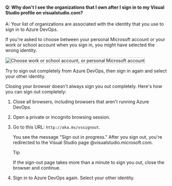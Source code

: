 #### Q:	Why don't I see the organizations that I own after I sign in to my Visual Studio profile on visualstudio.com?

A: Your list of organizations are associated with the identity that you use to sign in to Azure DevOps.

If you're asked to choose between your personal Microsoft account or your work or school account when you sign in, you might have selected the wrong identity.

<img src="/azure/devops/_shared/_img/sign-in-picker.png" alt="Choose work or school account, or personal Microsoft account" style="border: 1px solid #CCCCCC">

Try to sign out completely from Azure DevOps, then sign in again and select your other identity.

Closing your browser doesn't always sign you out completely. Here's how you can sign out completely:

1. Close all browsers, including browsers that aren't running Azure DevOps.

2. Open a private or incognito browsing session. 

3. Go to this URL: `http://aka.ms/vssignout`.

   You see the message "Sign out in progress." After you sign out, you're redirected to the Visual Studio page @visualstudio.microsoft.com. 

   > [!Tip]
   > If the sign-out page takes more than a minute to sign you out, close the browser and continue.

4. Sign in to Azure DevOps again. Select your other identity.
